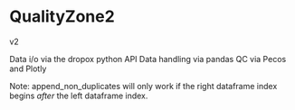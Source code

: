 # QualityZone2
v2

Data i/o via the dropox python API
Data handling via pandas
QC via Pecos and Plotly


Note: append_non_duplicates will only work if the right dataframe index begins *after* the left dataframe index.
